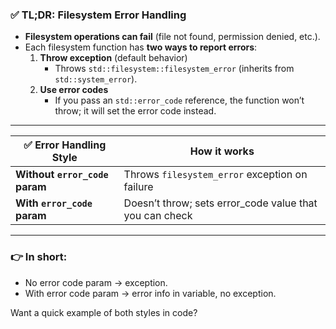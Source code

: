 ### ✅ TL;DR: Filesystem Error Handling  

- **Filesystem operations can fail** (file not found, permission denied, etc.).  
- Each filesystem function has **two ways to report errors**:  
  1. **Throw exception** (default behavior)  
     - Throws `std::filesystem::filesystem_error` (inherits from `std::system_error`).  
  2. **Use error codes**  
     - If you pass an `std::error_code` reference, the function won’t throw; it will set the error code instead.  

---

| ✅ Error Handling Style        | How it works                                              |
|--------------------------------|------------------------------------------------------------|
| **Without `error_code` param** | Throws `filesystem_error` exception on failure            |
| **With `error_code` param**    | Doesn’t throw; sets error_code value that you can check   |

---

### 👉 In short:  
- No error code param → exception.  
- With error code param → error info in variable, no exception.  

Want a quick example of both styles in code?